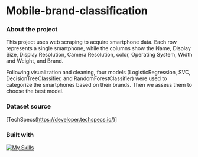 # Mobile-brand-classification

### About the project
This project uses web scraping to acquire smartphone data. Each row represents a single smartphone, while the columns show the Name, Display Size, Display Resolution, Camera Resolution, color, Operating System, Width and Weight, and Brand.

Following visualization and cleaning, four models (LogisticRegression, SVC, DecisionTreeClassifier, and RandomForestClassifier) were used to categorize the smartphones based on their brands. Then we assess them to choose the best model.

### Dataset source
[TechSpecs(https://developer.techspecs.io/)] 

### Built with
[![My Skills](https://skillicons.dev/icons?i=python)](https://skillicons.dev)
